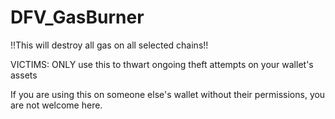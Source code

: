 # DFV_GasBurner
!!This will destroy all gas on all selected chains!!

VICTIMS: ONLY use this to thwart ongoing theft attempts on your wallet's assets

 

If you are using this on someone else's wallet without their permissions, you are not welcome here.
